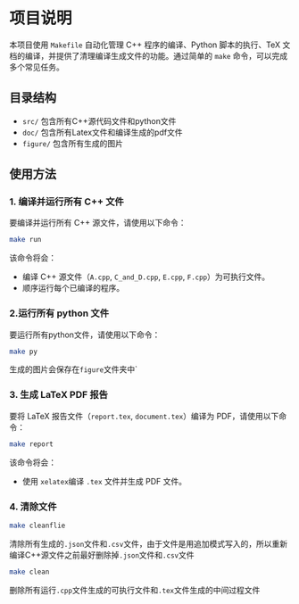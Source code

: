 # 项目说明

本项目使用 `Makefile` 自动化管理 C++ 程序的编译、Python 脚本的执行、TeX 文档的编译，并提供了清理编译生成文件的功能。通过简单的 `make` 命令，可以完成多个常见任务。

## 目录结构
- `src/` 包含所有C++源代码文件和python文件
- `doc/` 包含所有Latex文件和编译生成的pdf文件
- `figure/` 包含所有生成的图片

## 使用方法

### 1. 编译并运行所有 C++ 文件
要编译并运行所有 C++ 源文件，请使用以下命令：

```bash
make run
```

该命令将会：
- 编译 C++ 源文件（`A.cpp`, `C_and_D.cpp`, `E.cpp`, `F.cpp`）为可执行文件。
- 顺序运行每个已编译的程序。

### 2.运行所有 python 文件
要运行所有python文件，请使用以下命令：

```bash
make py
```
生成的图片会保存在`figure`文件夹中`
### 3. 生成 LaTeX PDF 报告
要将 LaTeX 报告文件（`report.tex`, `document.tex`）编译为 PDF，请使用以下命令：

```bash
make report
```

该命令将会：
- 使用 `xelatex`编译 `.tex` 文件并生成 PDF 文件。

### 4. 清除文件

```bash
make cleanflie
```

清除所有生成的`.json`文件和`.csv`文件，由于文件是用追加模式写入的，所以重新编译C++源文件之前最好删除掉`.json`文件和`.csv`文件


```bash
make clean
```
删除所有运行`.cpp`文件生成的可执行文件和`.tex`文件生成的中间过程文件
